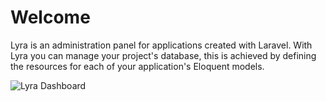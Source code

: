 # Welcome

Lyra is an administration panel for applications created with Laravel.
With Lyra you can manage your project's database, this is achieved by defining the resources for each of your application's Eloquent models.

![Lyra Dashboard](/docs/assets/img/lyra_dashboard.png)
